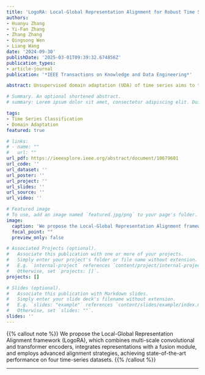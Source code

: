 ```yaml
---
title: 'LogoRA: Local-Global Representation Alignment for Robust Time Series Classification (TKDE 2024)'
authors:
- Huanyu Zhang
- Yi-Fan Zhang
- Zhang Zhang
- Qingsong Wen
- Liang Wang
date: '2024-09-30'
publishDate: '2025-03-01T09:39:32.674856Z'
publication_types:
- article-journal
publication: '*IEEE Transactions on Knowledge and Data Engineering*'

abstract: Unsupervised domain adaptation (UDA) of time series aims to teach models to identify consistent patterns across various temporal scenarios, disregarding domain-specific differences, which can maintain their predictive accuracy and effectively adapt to new domains. However, existing UDA methods struggle to adequately extract and align both global and local features in time series data. To address this issue, we propose the Local-Global Representation Alignment framework (LogoRA), which employs a two-branch encoder–comprising a multi-scale convolutional branch and a patching transformer branch. The encoder enables the extraction of both local and global representations from time series. A fusion module is then introduced to integrate these representations, enhancing domain-invariant feature alignment from multi-scale perspectives. To achieve effective alignment, LogoRA employs strategies like invariant feature learning on the source domain, utilizing triplet loss for fine alignment and dynamic time warping-based feature alignment. Additionally, it reduces source-target domain gaps through adversarial training and per-class prototype alignment. Our evaluations on four time-series datasets demonstrate that LogoRA outperforms strong baselines by up to 12.52%, showcasing its superiority in time series UDA tasks.

# Summary. An optional shortened abstract.
# summary: Lorem ipsum dolor sit amet, consectetur adipiscing elit. Duis posuere tellus ac convallis placerat. Proin tincidunt magna sed ex sollicitudin condimentum.

tags:
- Time Series Classification
- Domain Adaptation
featured: true

# links:
# - name: ""
#   url: ""
url_pdf: https://ieeexplore.ieee.org/abstract/document/10679601
url_code: ''
url_dataset: ''
url_poster: ''
url_project: ''
url_slides: ''
url_source: ''
url_video: ''

# Featured image
# To use, add an image named `featured.jpg/png` to your page's folder. 
image:
  caption: 'We propose the Local-Global Representation Alignment framework (LogoRA), which combines multi-scale convolutional and transformer encoders, integrates representations with a fusion module, and employs advanced alignment strategies, achieving state-of-the-art performance on four time-series datasets.'
  focal_point: ""
  preview_only: false

# Associated Projects (optional).
#   Associate this publication with one or more of your projects.
#   Simply enter your project's folder or file name without extension.
#   E.g. `internal-project` references `content/project/internal-project/index.md`.
#   Otherwise, set `projects: []`.
projects: []

# Slides (optional).
#   Associate this publication with Markdown slides.
#   Simply enter your slide deck's filename without extension.
#   E.g. `slides: "example"` references `content/slides/example/index.md`.
#   Otherwise, set `slides: ""`.
slides: ''
---
```


{{% callout note %}}
We propose the Local-Global Representation Alignment framework (LogoRA), which combines multi-scale convolutional and transformer encoders, integrates representations with a fusion module, and employs advanced alignment strategies, achieving state-of-the-art performance on four time-series datasets.
{{% /callout %}}


<!-- Add the publication's **full text** or **supplementary notes** here. You can use rich formatting such as including [code, math, and images](https://docs.hugoblox.com/content/writing-markdown-latex/). -->

---
